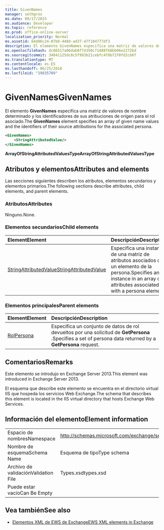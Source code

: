 ```yaml
---
title: GivenNames
manager: sethgros
ms.date: 09/17/2015
ms.audience: Developer
ms.topic: reference
ms.prod: office-online-server
localization_priority: Normal
ms.assetid: 64d86c24-07b8-448d-ad37-47f104777df3
description: El elemento GivenNames especifica una matriz de valores de nombre determinado y los identificadores de sus atribuciones de origen para el rol asociado.
ms.openlocfilehash: dc86517a06dab0f74350c71488f68bb06e2272bd
ms.sourcegitcommit: 34041125dc8c5f993b21cebfc4f8b72f0fd2cb6f
ms.translationtype: MT
ms.contentlocale: es-ES
ms.lasthandoff: 06/25/2018
ms.locfileid: "19835709"
---
```

# <a name="givennames"></a><span data-ttu-id="0de8b-103">GivenNames</span><span class="sxs-lookup"><span data-stu-id="0de8b-103">GivenNames</span></span>

<span data-ttu-id="0de8b-104">El elemento **GivenNames** especifica una matriz de valores de nombre determinado y los identificadores de sus atribuciones de origen para el rol asociado.</span><span class="sxs-lookup"><span data-stu-id="0de8b-104">The **GivenNames** element specifies an array of given name values and the identifiers of their source attributions for the associated persona.</span></span> 
  
```xml
<GivenNames>
    <StringAttributedValue/>
</GivenNames>
```

 <span data-ttu-id="0de8b-105">**ArrayOfStringAttributedValuesType**</span><span class="sxs-lookup"><span data-stu-id="0de8b-105">**ArrayOfStringAttributedValuesType**</span></span>
## <a name="attributes-and-elements"></a><span data-ttu-id="0de8b-106">Atributos y elementos</span><span class="sxs-lookup"><span data-stu-id="0de8b-106">Attributes and elements</span></span>

<span data-ttu-id="0de8b-107">Las secciones siguientes describen los atributos, elementos secundarios y elementos primarios.</span><span class="sxs-lookup"><span data-stu-id="0de8b-107">The following sections describe attributes, child elements, and parent elements.</span></span>
  
### <a name="attributes"></a><span data-ttu-id="0de8b-108">Atributos</span><span class="sxs-lookup"><span data-stu-id="0de8b-108">Attributes</span></span>

<span data-ttu-id="0de8b-109">Ninguno.</span><span class="sxs-lookup"><span data-stu-id="0de8b-109">None.</span></span>
  
### <a name="child-elements"></a><span data-ttu-id="0de8b-110">Elementos secundarios</span><span class="sxs-lookup"><span data-stu-id="0de8b-110">Child elements</span></span>

|<span data-ttu-id="0de8b-111">**Element**</span><span class="sxs-lookup"><span data-stu-id="0de8b-111">**Element**</span></span>|<span data-ttu-id="0de8b-112">**Descripción**</span><span class="sxs-lookup"><span data-stu-id="0de8b-112">**Description**</span></span>|
|:-----|:-----|
|[<span data-ttu-id="0de8b-113">StringAttributedValue</span><span class="sxs-lookup"><span data-stu-id="0de8b-113">StringAttributedValue</span></span>](stringattributedvalue.md) <br/> |<span data-ttu-id="0de8b-114">Especifica una instancia de una matriz de atributos asociados con un elemento de la persona.</span><span class="sxs-lookup"><span data-stu-id="0de8b-114">Specifies an instance in an array of attributes associated with a persona element.</span></span>  <br/> |
   
### <a name="parent-elements"></a><span data-ttu-id="0de8b-115">Elementos principales</span><span class="sxs-lookup"><span data-stu-id="0de8b-115">Parent elements</span></span>

|<span data-ttu-id="0de8b-116">**Element**</span><span class="sxs-lookup"><span data-stu-id="0de8b-116">**Element**</span></span>|<span data-ttu-id="0de8b-117">**Descripción**</span><span class="sxs-lookup"><span data-stu-id="0de8b-117">**Description**</span></span>|
|:-----|:-----|
|[<span data-ttu-id="0de8b-118">Rol</span><span class="sxs-lookup"><span data-stu-id="0de8b-118">Persona</span></span>](persona.md) <br/> |<span data-ttu-id="0de8b-119">Especifica un conjunto de datos de rol devueltos por una solicitud de **GetPersona** .</span><span class="sxs-lookup"><span data-stu-id="0de8b-119">Specifies a set of persona data returned by a **GetPersona** request.</span></span>  <br/> |
   
## <a name="remarks"></a><span data-ttu-id="0de8b-120">Comentarios</span><span class="sxs-lookup"><span data-stu-id="0de8b-120">Remarks</span></span>

<span data-ttu-id="0de8b-121">Este elemento se introdujo en Exchange Server 2013.</span><span class="sxs-lookup"><span data-stu-id="0de8b-121">This element was introduced in Exchange Server 2013.</span></span>
  
<span data-ttu-id="0de8b-122">El esquema que describe este elemento se encuentra en el directorio virtual IIS que hospeda los servicios Web Exchange.</span><span class="sxs-lookup"><span data-stu-id="0de8b-122">The schema that describes this element is located in the IIS virtual directory that hosts Exchange Web Services.</span></span>
  
## <a name="element-information"></a><span data-ttu-id="0de8b-123">Información del elemento</span><span class="sxs-lookup"><span data-stu-id="0de8b-123">Element information</span></span>

|||
|:-----|:-----|
|<span data-ttu-id="0de8b-124">Espacio de nombres</span><span class="sxs-lookup"><span data-stu-id="0de8b-124">Namespace</span></span>  <br/> |http://schemas.microsoft.com/exchange/services/2006/types  <br/> |
|<span data-ttu-id="0de8b-125">Nombre de esquema</span><span class="sxs-lookup"><span data-stu-id="0de8b-125">Schema Name</span></span>  <br/> |<span data-ttu-id="0de8b-126">Esquema de tipo</span><span class="sxs-lookup"><span data-stu-id="0de8b-126">Type schema</span></span>  <br/> |
|<span data-ttu-id="0de8b-127">Archivo de validación</span><span class="sxs-lookup"><span data-stu-id="0de8b-127">Validation File</span></span>  <br/> |<span data-ttu-id="0de8b-128">Types.xsd</span><span class="sxs-lookup"><span data-stu-id="0de8b-128">types.xsd</span></span>  <br/> |
|<span data-ttu-id="0de8b-129">Puede estar vacío</span><span class="sxs-lookup"><span data-stu-id="0de8b-129">Can Be Empty</span></span>  <br/> ||
   
## <a name="see-also"></a><span data-ttu-id="0de8b-130">Vea también</span><span class="sxs-lookup"><span data-stu-id="0de8b-130">See also</span></span>



- [<span data-ttu-id="0de8b-131">Elementos XML de EWS de Exchange</span><span class="sxs-lookup"><span data-stu-id="0de8b-131">EWS XML elements in Exchange</span></span>](ews-xml-elements-in-exchange.md)

